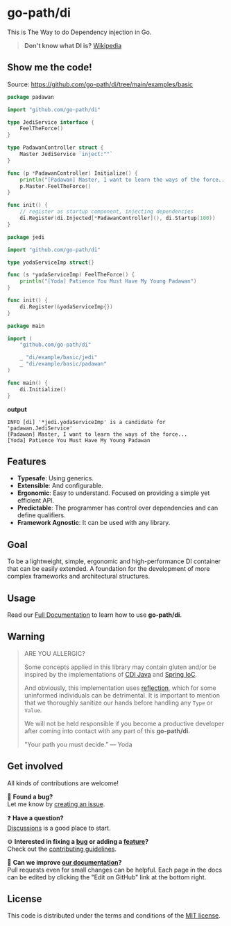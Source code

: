 <a id="go-path-di"></a>
# go-path/di

This is The Way to do Dependency injection in Go.

> **Don't know what DI is?** [Wikipedia](https://en.wikipedia.org/wiki/Dependency_injection)


## Show me the code!

Source: https://github.com/go-path/di/tree/main/examples/basic


```go
package padawan

import "github.com/go-path/di"

type JediService interface {
	FeelTheForce()
}

type PadawanController struct {
	Master JediService `inject:""`
}

func (p *PadawanController) Initialize() {
	println("[Padawan] Master, I want to learn the ways of the force...")
	p.Master.FeelTheForce()
}

func init() {
	// register as startup component, injecting dependencies
	di.Register(di.Injected[*PadawanController](), di.Startup(100))
}
```

```go
package jedi

import "github.com/go-path/di"

type yodaServiceImp struct{}

func (s *yodaServiceImp) FeelTheForce() {
	println("[Yoda] Patience You Must Have My Young Padawan")
}

func init() {
	di.Register(&yodaServiceImp{})
}
```

```go
package main

import (
	"github.com/go-path/di"

	_ "di/example/basic/jedi"
	_ "di/example/basic/padawan"
)

func main() {
	di.Initialize()
}
```

**output**
```shell
INFO [di] '*jedi.yodaServiceImp' is a candidate for 'padawan.JediService'
[Padawan] Master, I want to learn the ways of the force...
[Yoda] Patience You Must Have My Young Padawan
```

## Features

- **Typesafe**: Using generics.
- **Extensible**: And configurable.
- **Ergonomic**: Easy to understand. Focused on providing a simple yet efficient API.
- **Predictable**: The programmer has control over dependencies and can define qualifiers.
- **Framework Agnostic**: It can be used with any library.

## Goal

To be a lightweight, simple, ergonomic and high-performance DI container that can be easily extended. A foundation for the development of more complex frameworks and architectural structures.

## Usage

Read our [Full Documentation][docs] to learn how to use **go-path/di**.

## Warning
> ARE YOU ALLERGIC?
> 
> Some concepts applied in this library may contain gluten and/or be inspired by the implementations of [CDI Java](https://www.cdi-spec.org/) and [Spring IoC](https://docs.spring.io/spring-framework/reference/core/beans.html).
> 
> And obviously, this implementation uses [reflection](https://pkg.go.dev/reflect), which for some uninformed individuals can be detrimental. It is important to mention that we thoroughly sanitize our hands before handling any `Type` or `Value`.
>
> We will not be held responsible if you become a productive developer after coming into contact with any part of this **go-path/di**.
>
> "Your path you must decide.” — Yoda

## Get involved
All kinds of contributions are welcome!

🐛 **Found a bug?**  
Let me know by [creating an issue][new-issue].

❓ **Have a question?**  
[Discussions][discussions] is a good place to start.

⚙️ **Interested in fixing a [bug][bugs] or adding a [feature][features]?**  
Check out the [contributing guidelines](CONTRIBUTING.md).

📖 **Can we improve [our documentation][docs]?**  
Pull requests even for small changes can be helpful. Each page in the docs can be edited by clicking the 
"Edit on GitHub" link at the bottom right.

[docs]: https://go-path.github.io/di
[bugs]: https://github.com/go-path/di/issues?q=is%3Aissue+is%3Aopen+label%3Abug
[features]: https://github.com/go-path/di/issues?q=is%3Aissue+is%3Aopen+label%3Afeature
[new-issue]: https://github.com/go-path/di/issues/new/choose
[discussions]: https://github.com/go-path/di/discussions

## License

This code is distributed under the terms and conditions of the [MIT license](LICENSE).





